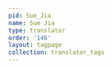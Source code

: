 ```yaml
---
pid: Sue_Jia
name: Sue Jia
type: translator
order: '146'
layout: tagpage
collection: translator_tags
---
```

